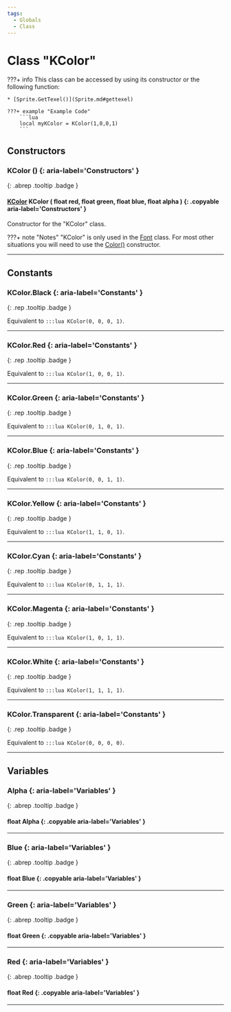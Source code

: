 ```yaml
---
tags:
  - Globals
  - Class
---
```

# Class "KColor"

???+ info
    This class can be accessed by using its constructor or the following function:

    * [Sprite.GetTexel()](Sprite.md#gettexel)

    ???+ example "Example Code"
        ```lua
        local myKColor = KColor(1,0,0,1)
        ```

## Constructors
### KColor () {: aria-label='Constructors' }
[ ](#){: .abrep .tooltip .badge }
#### [KColor](KColor.md) KColor ( float red, float green, float blue, float alpha ) {: .copyable aria-label='Constructors' }

Constructor for the "KColor" class.

???+ note "Notes"
	"KColor" is only used in the [Font](Font.md) class. For most other situations you will need to use the [Color()](Color.md) constructor.

___
## Constants
### KColor.Black {: aria-label='Constants' }
[ ](#){: .rep .tooltip .badge }

Equivalent to `:::lua KColor(0, 0, 0, 1)`.
___
### KColor.Red {: aria-label='Constants' }
[ ](#){: .rep .tooltip .badge }

Equivalent to `:::lua KColor(1, 0, 0, 1)`.
___
### KColor.Green {: aria-label='Constants' }
[ ](#){: .rep .tooltip .badge }

Equivalent to `:::lua KColor(0, 1, 0, 1)`.
___
### KColor.Blue {: aria-label='Constants' }
[ ](#){: .rep .tooltip .badge }

Equivalent to `:::lua KColor(0, 0, 1, 1)`.
___
### KColor.Yellow {: aria-label='Constants' }
[ ](#){: .rep .tooltip .badge }

Equivalent to `:::lua KColor(1, 1, 0, 1)`.
___
### KColor.Cyan {: aria-label='Constants' }
[ ](#){: .rep .tooltip .badge }

Equivalent to `:::lua KColor(0, 1, 1, 1)`.
___
### KColor.Magenta {: aria-label='Constants' }
[ ](#){: .rep .tooltip .badge }

Equivalent to `:::lua KColor(1, 0, 1, 1)`.
___
### KColor.White {: aria-label='Constants' }
[ ](#){: .rep .tooltip .badge }

Equivalent to `:::lua KColor(1, 1, 1, 1)`.
___
### KColor.Transparent {: aria-label='Constants' }
[ ](#){: .rep .tooltip .badge }

Equivalent to `:::lua KColor(0, 0, 0, 0)`.
___

## Variables
### Alpha {: aria-label='Variables' }
[ ](#){: .abrep .tooltip .badge }
#### float Alpha  {: .copyable aria-label='Variables' }

___
### Blue {: aria-label='Variables' }
[ ](#){: .abrep .tooltip .badge }
#### float Blue  {: .copyable aria-label='Variables' }

___
### Green {: aria-label='Variables' }
[ ](#){: .abrep .tooltip .badge }
#### float Green  {: .copyable aria-label='Variables' }

___
### Red {: aria-label='Variables' }
[ ](#){: .abrep .tooltip .badge }
#### float Red  {: .copyable aria-label='Variables' }

___
